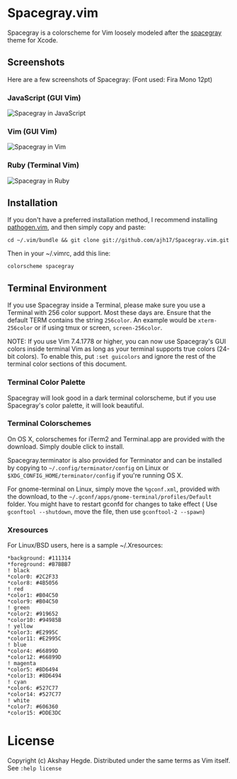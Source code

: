 # Spacegray.vim

Spacegray is a colorscheme for Vim loosely modeled after
the [spacegray](https://github.com/zdne/spacegray-xcode) theme for Xcode.

## Screenshots

Here are a few screenshots of Spacegray:
(Font used: Fira Mono 12pt)

### JavaScript (GUI Vim)
![Spacegray in JavaScript](http://cl.ly/Yx75/JS-Spacegray.png)

### Vim (GUI Vim)
![Spacegray in Vim](http://cl.ly/Yxfr/vim-spacegray.png)

### Ruby (Terminal Vim)
![Spacegray in Ruby](http://cl.ly/ZMR9/ruby-spaceray.png)

## Installation

If you don't have a preferred installation method, I recommend installing
[pathogen.vim](https://github.com/tpope/vim-pathogen), and then simply copy and
paste:

    cd ~/.vim/bundle && git clone git://github.com/ajh17/Spacegray.vim.git

Then in your ~/.vimrc, add this line:

    colorscheme spacegray

## Terminal Environment

If you use Spacegray inside a Terminal, please make sure you use a Terminal
with 256 color support. Most these days are. Ensure that the default TERM
contains the string `256color`. An example would be `xterm-256color` or
if using tmux or screen, `screen-256color`.

NOTE: If you use Vim 7.4.1778 or higher, you can now use Spacegray's GUI colors
inside terminal Vim as long as your terminal supports true colors (24-bit
colors). To enable this, put `:set guicolors` and ignore the rest of the
terminal color sections of this document.

### Terminal Color Palette

Spacegray will look good in a dark terminal colorscheme, but if you use
Spacegray's color palette, it will look beautiful.

### Terminal Colorschemes

On OS X, colorschemes for iTerm2 and Terminal.app are provided with the download.
Simply double click to install.

Spacegray.terminator is also provided for Terminator and can be installed by
copying to `~/.config/terminator/config` on Linux or
`$XDG_CONFIG_HOME/terminator/config` if you're running OS X.

For gnome-terminal on Linux, simply move the `%gconf.xml`, provided with the
download, to the `~/.gconf/apps/gnome-terminal/profiles/Default` folder. You
might have to restart gconfd for changes to take effect ( Use `gconftool
--shutdown`, move the file, then use `gconftool-2 --spawn`)

### Xresources

For Linux/BSD users, here is a sample ~/.Xresources:

    *background: #111314
    *foreground: #B7BBB7
    ! black
    *color0: #2C2F33
    *color8: #4B5056
    ! red
    *color1: #B04C50
    *color9: #B04C50
    ! green
    *color2: #919652
    *color10: #94985B
    ! yellow
    *color3: #E2995C
    *color11: #E2995C
    ! blue
    *color4: #66899D
    *color12: #66899D
    ! magenta
    *color5: #8D6494
    *color13: #8D6494
    ! cyan
    *color6: #527C77
    *color14: #527C77
    ! white
    *color7: #606360
    *color15: #DDE3DC

# License
Copyright (c) Akshay Hegde. Distributed under the same terms as Vim itself. See `:help license`
